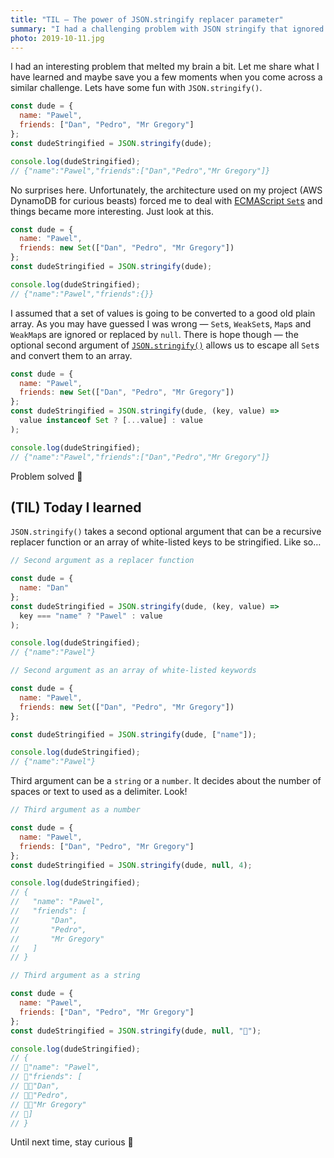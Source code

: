 ```yaml
---
title: "TIL — The power of JSON.stringify replacer parameter"
summary: "I had a challenging problem with JSON stringify that ignored my data in a place where I expected sets of values. Luckily I managed to solve it in a very elegant way."
photo: 2019-10-11.jpg
---
```


I had an interesting problem that melted my brain a bit. Let me share what I have learned and maybe save you a few moments when you come across a similar challenge. Lets have some fun with `JSON.stringify()`.

```js
const dude = {
  name: "Pawel",
  friends: ["Dan", "Pedro", "Mr Gregory"]
};
const dudeStringified = JSON.stringify(dude);

console.log(dudeStringified);
// {"name":"Pawel","friends":["Dan","Pedro","Mr Gregory"]}
```

No surprises here. Unfortunately, the architecture used on my project (AWS DynamoDB for curious beasts) forced me to deal with [ECMAScript `Set`s](https://www.ecma-international.org/ecma-262/6.0/#sec-set-objects) and things became more interesting. Just look at this.

```js
const dude = {
  name: "Pawel",
  friends: new Set(["Dan", "Pedro", "Mr Gregory"])
};
const dudeStringified = JSON.stringify(dude);

console.log(dudeStringified);
// {"name":"Pawel","friends":{}}
```

I assumed that a set of values is going to be converted to a good old plain array. As you may have guessed I was wrong — `Set`s, `WeakSet`s, `Map`s and `WeakMap`s are ignored or replaced by `null`. There is hope though — the optional second argument of [`JSON.stringify()`](https://www.ecma-international.org/ecma-262/6.0/#sec-json.stringify) allows us to escape all `Set`s and convert them to an array.

```js
const dude = {
  name: "Pawel",
  friends: new Set(["Dan", "Pedro", "Mr Gregory"])
};
const dudeStringified = JSON.stringify(dude, (key, value) =>
  value instanceof Set ? [...value] : value
);

console.log(dudeStringified);
// {"name":"Pawel","friends":["Dan","Pedro","Mr Gregory"]}
```

Problem solved 👏

## (TIL) Today I learned

`JSON.stringify()` takes a second optional argument that can be a recursive replacer function or an array of white-listed keys to be stringified. Like so…

```js
// Second argument as a replacer function

const dude = {
  name: "Dan"
};
const dudeStringified = JSON.stringify(dude, (key, value) =>
  key === "name" ? "Pawel" : value
);

console.log(dudeStringified);
// {"name":"Pawel"}
```

```js
// Second argument as an array of white-listed keywords

const dude = {
  name: "Pawel",
  friends: new Set(["Dan", "Pedro", "Mr Gregory"])
};

const dudeStringified = JSON.stringify(dude, ["name"]);

console.log(dudeStringified);
// {"name":"Pawel"}
```

Third argument can be a `string` or a `number`. It decides about the number of spaces or text to used as a delimiter. Look!

```js
// Third argument as a number

const dude = {
  name: "Pawel",
  friends: ["Dan", "Pedro", "Mr Gregory"]
};
const dudeStringified = JSON.stringify(dude, null, 4);

console.log(dudeStringified);
// {
//   "name": "Pawel",
//   "friends": [
//       "Dan",
//       "Pedro",
//       "Mr Gregory"
//   ]
// }
```

```js
// Third argument as a string

const dude = {
  name: "Pawel",
  friends: ["Dan", "Pedro", "Mr Gregory"]
};
const dudeStringified = JSON.stringify(dude, null, "🍆");

console.log(dudeStringified);
// {
// 🍆"name": "Pawel",
// 🍆"friends": [
// 🍆🍆"Dan",
// 🍆🍆"Pedro",
// 🍆🍆"Mr Gregory"
// 🍆]
// }
```



Until next time, stay curious 💋
